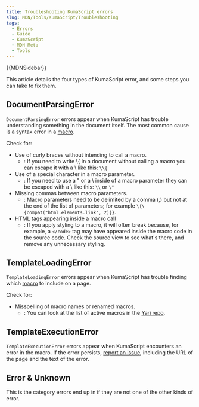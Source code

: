 ```yaml
---
title: Troubleshooting KumaScript errors
slug: MDN/Tools/KumaScript/Troubleshooting
tags:
  - Errors
  - Guide
  - KumaScript
  - MDN Meta
  - Tools
---
```


{{MDNSidebar}}

This article details the four types of KumaScript error, and some steps you can take to fix them.

## DocumentParsingError

`DocumentParsingError` errors appear when KumaScript has trouble understanding something in the document itself. The most common cause is a syntax error in a [macro](/en-US/docs/MDN/Writing_guidelines/Page_structures/Macros).

Check for:

- Use of curly braces without intending to call a macro.
  - : If you need to write \\{ in a document without calling a macro you can escape it with a \ like this: `\\{`
- Use of a special character in a macro parameter.
  - : If you need to use a " or a \ inside of a macro parameter they can be escaped with a \ like this: `\\` or `\"`
- Missing commas between macro parameters.
  - : Macro parameters need to be delimited by a comma (,) but not at the end of the list of parameters; for example `\{\{compat("html.elements.link", 2)}}`.
- HTML tags appearing inside a macro call
  - : If you apply styling to a macro, it will often break because, for example, a `</code>` tag may have appeared inside the macro code in the source code. Check the source view to see what's there, and remove any unnecessary styling.

## TemplateLoadingError

`TemplateLoadingError` errors appear when KumaScript has trouble finding which [macro](/en-US/docs/MDN/Writing_guidelines/Page_structures/Macros) to include on a page.

Check for:

- Misspelling of macro names or renamed macros.
  - : You can look at the list of active macros in the [Yari repo](https://github.com/mdn/yari/tree/main/kumascript/macros).

## TemplateExecutionError

`TemplateExecutionError` errors appear when KumaScript encounters an error in the macro. If the error persists, [report an issue](https://github.com/mdn/yari/issues), including the URL of the page and the text of the error.

## Error & Unknown

This is the category errors end up in if they are not one of the other kinds of error.
